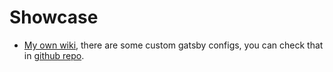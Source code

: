 # Showcase

- [My own wiki](http://wiki.hikerpig.cn/), there are some custom gatsby configs, you can check that in [github repo](https://github.com/hikerpig/wiki).